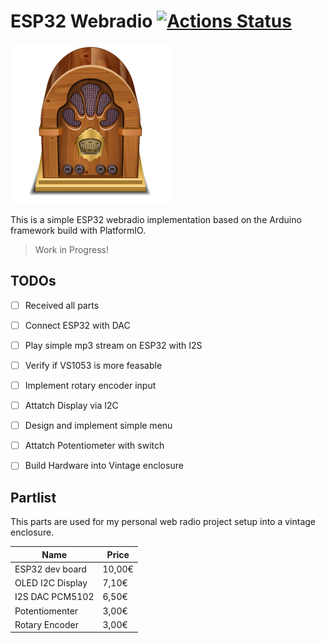 ESP32 Webradio 
[![Actions Status](https://github.com/stetro/esp32-webradio/workflows/PlatformIO/badge.svg)](https://github.com/stetro/esp32-webradio/actions)
==============

![Vintage Radio Icon ](img/radio.png)

This is a simple ESP32 webradio implementation based on the Arduino framework build with PlatformIO.

> Work in Progress!

TODOs
-----

- [ ] Received all parts
- [ ] Connect ESP32 with DAC
- [ ] Play simple mp3 stream on ESP32 with I2S
- [ ] Verify if VS1053 is more feasable
- [ ] Implement rotary encoder input
- [ ] Attatch Display via I2C
- [ ] Design and implement simple menu
- [ ] Attatch Potentiometer with switch
- [ ] Build Hardware into Vintage enclosure


Partlist
--------

This parts are used for my personal web radio project setup into a vintage enclosure.


| Name             | Price |
|------------------|-------|
| ESP32 dev board  | 10,00€ | 
| OLED I2C Display |  7,10€ | 
| I2S DAC PCM5102  |  6,50€ |  
| Potentiomenter   |  3,00€ |
| Rotary Encoder   |  3,00€ |

